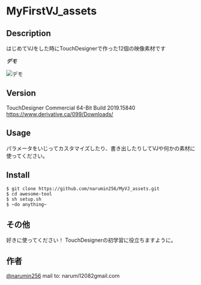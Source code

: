 # MyFirstVJ_assets

## Description
はじめてVJをした時にTouchDesignerで作った12個の映像素材です

***デモ***

![デモ](https://image-url.gif)


## Version
TouchDesigner Commercial 64-Bit Build 2019.15840
https://www.derivative.ca/099/Downloads/

## Usage
パラメータをいじってカスタマイズしたり、書き出したりしてVJや何かの素材に使ってください。

## Install

```
$ git clone https://github.com/narumin256/MyVJ_assets.git
$ cd awesome-tool
$ sh setup.sh
$ ~do anything~
```


## その他
好きに使ってください！
TouchDesignerの初学習に役立ちますように。


## 作者

[@narumin256](https://twitter.com/narumin256)
mail to: narumi12082gmail.com


